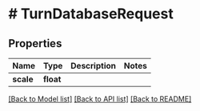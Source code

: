 # # TurnDatabaseRequest

## Properties

Name | Type | Description | Notes
------------ | ------------- | ------------- | -------------
**scale** | **float** |  |

[[Back to Model list]](../../README.md#models) [[Back to API list]](../../README.md#endpoints) [[Back to README]](../../README.md)
